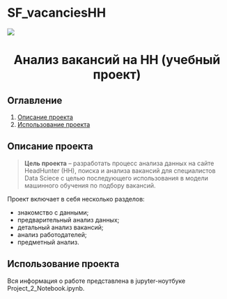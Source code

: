 # SF_vacanciesHH

![](./images/data_cleaning.png)
# <center> Анализ вакансий на HH (учебный проект) </center>
## Оглавление
1. [Описание проекта](#Описание-проекта)
2. [Использование проекта](#Использование-проекта)

## Описание проекта

> **Цель проекта** – разработать процесс анализа данных на сайте HeadHunter (HH), поиска и анализа вакансий для специалистов Data Sciece с целью последующего использования в модели машинного обучения по подбору вакансий.

Проект включает в себя несколько разделов:

* знакомство с данными;
* предварительный анализ данных;
* детальный анализ вакансий;
* анализ работодателей;
* предметный анализ.


## Использование проекта
Вся информация о работе представлена в jupyter-ноутбуке Project_2_Notebook.ipynb.